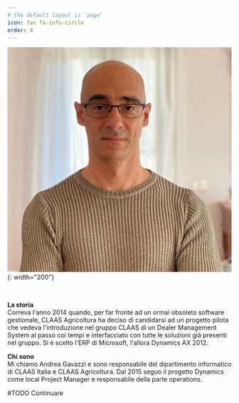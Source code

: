 ```yaml
---
# the default layout is 'page'
icon: fas fa-info-circle
order: 4
---
```


![](/assets/img/me.jpg){: width="200"}

<br>

**La storia**  
Correva l'anno 2014 quando, per far fronte ad un ormai obsoleto software gestionale, CLAAS Agricoltura ha deciso di candidarsi ad un progetto pilota che vedeva l'introduzione nel gruppo CLAAS di un Dealer Management System al passo coi tempi e interfacciato con tutte le soluzioni già presenti nel gruppo.
Si è scelto l'ERP di Microsoft, l'allora Dynamics AX 2012.


**Chi sono**  
Mi chiamo Andrea Gavazzi e sono responsabile del dipartimento informatico di CLAAS Italia e CLAAS Agricoltura. Dal 2015 seguo il progetto Dynamics come local Project Manager e responsabile della parte operations.

#TODO
Continuare
